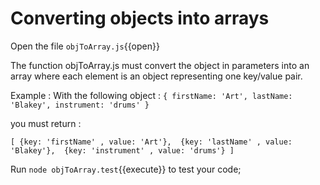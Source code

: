 # Converting objects into arrays

Open the file `objToArray.js`{{open}}

The function objToArray.js must convert the object in parameters into an array where each element is an object representing one key/value pair. 

Example :
With the following object :
`{ firstName: 'Art', lastName: 'Blakey', instrument: 'drums' }`

you must return :

`
[
  {key: 'firstName' , value: 'Art'}, 
  {key: 'lastName' , value: 'Blakey'}, 
  {key: 'instrument' , value: 'drums'}
]
` 


Run `node objToArray.test`{{execute}} to test your code;